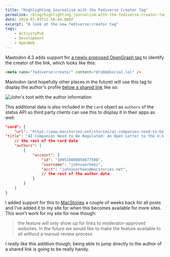 ```yaml
---
title: "Highlighting Journalism with the Fediverse Creator Tag"
permalink: /blog/highlighting-journalism-with-the-fediverse-creator-tag/index.html
date: 2024-07-03T12:56:44.000Z
excerpt: "A look at the new fediverse:creator tag"
tags:
    - ActivityPub
    - Development
    - OpenWeb
---
```


Mastodon 4.3 adds support for [a newly proposed OpenGraph tag](https://blog.joinmastodon.org/2024/07/highlighting-journalism-on-mastodon/) to identify the creator of the link, which looks like this:

```html
<meta name="fediverse:creator" content="@robb@social.lol" />
```

Mastodon (and hopefully other places in the future) will use this tag to display the author's profile [below a shared link](https://mastodon.social/@johnvoorhees@macstories.net/112718351017060922) like so:

![John's toot with the author information](https://cdn.rknight.me/site/mastodon-creator-example.jpg)

This additional data is also included in the `card` object as `authors` of the status API so third party clients can use this to display it in their apps as well:

```json
"card": {
	"url": "https://www.macstories.net/stories/ai-companies-need-to-be-regulated-an-open-letter-to-the-u-s-congress-and-european-parliament/",
"title": "AI Companies Need to Be Regulated: An Open Letter to the U.S. Congress and European Parliament",
	// the rest of the card data
	"authors": [
        {
            "account": {
                "id": "109519808056877508",
                "username": "johnvoorhees",
                "acct": "johnvoorhees@macstories.net",
		        // the rest of the author data
            }
	    }
    ]
}
```

I added support for this to [MacStories](https://macstories.net) a couple of weeks back for all posts and I've added it to my site for when this becomes available for more sites. This won't work for my site for now though:

> the feature will only show up for links to moderator-approved websites. In the future we would like to make the feature available to all without a manual review process

I _really_ like this addition though; being able to jump directly to the author of a shared link is going to be really handy.